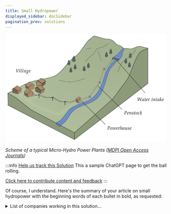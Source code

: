 ```yaml
---
title: Small Hydropower
displayed_sidebar: docSidebar
pagination_prev: solutions
---
```

![In a basic Micro Hydro Power Plant (MHPP), water is extracted directly from its natural course, driven downhill via a penstock, and led into a powerhouse for power generation.](/../static/img/small-hydropower.png)

*Scheme of a typical Micro-Hydro Power Plants ([MDPI Open Access Journals](https://www.mdpi.com/1996-1073/12/5/878))*

:::info [Help us track this Solution](contribute)
This a sample ChatGPT page to get the ball rolling.

[Click here to contribute content and feedback](contribute)
:::

Of course, I understand. Here's the summary of your article on small hydropower with the beginning words of each bullet in bold, as requested:

<details>
        <summary>List of companies working in this solution...</summary>
         <em>Note: this is an experimental feature. Accuracy not guaranteed</em>
        <div>
            <ul>
             
                <li><a href="https://www.cloudtostreet.info/">Cloud To Street</a></li>
            
                <li><a href="https://nuscalepower.com">Lucid Energy</a></li>
            
            </ul>
        </div>
        </details>


:::company job openings
  #### [View open jobs in this Solution](https://climatebase.org/jobs?l=&q=&drawdown_solutions=Small+Hydropower)
:::

## Overview

**Small Hydropower** development has notably contributed to greenhouse gas emission reduction through innovations like **micro-hydro turbines**. These efficient turbines find applications in diverse settings, including remote villages lacking grid power. Examples also include using hydropower for irrigation and electricity generation, both mitigating reliance on fossil fuels. Leading in small hydropower development are organizations such as the **International Renewable Energy Agency (IRENA)**, the **United Nations Development Programme (UNDP)**, and the **World Bank**.

## Progress Made

- **Development of small hydropower plants** for electricity generation.
- **U.S. Department of Energy**, the **National Renewable Energy Laboratory**, and the **Electric Power Research Institute**: Pioneering contributors to the reduction of greenhouse gas emissions through clean electricity.
 
## Lessons Learned

1. **Small hydropower is a crucial renewable energy source** combating climate change.
2. **Cost-effectiveness**: Often competitive levelized costs of electricity (LCOE) compared to other renewables.
3. Contributes to **grid stability and flexibility**, aiding integration of higher shares of renewable energy.
4. **Environmental and social considerations**: Careful planning and stakeholder engagement crucial for success.

Prominent contributors in small hydropower development include the **International Hydropower Association (IHA)**, the **Small Hydropower Association (SHPA)**, and various national/regional hydropower associations.

## Challenges Ahead

- **Cost barriers**: High expenses, particularly challenging in developing nations.
- **Technical hurdles**: Novelty of technology involves significant technical challenges.
- **Environmental impacts**: Alterations to hydrology, habitat loss, and community displacement.

**Public-private partnerships** can address cost hurdles. For instance, the **World Bank** collaborates with governments and the private sector in countries like Nepal, Pakistan, and Vietnam. Innovations like **Blue Energy**'s Swiss hydropower plant costing under $1,000 are helping make the technology affordable. **IRENA** and the **UNDP** work on the technical challenges via research and capacity building.

Balancing the benefits and potential environmental impacts of small hydropower is crucial. **Environmental assessments** are essential to minimize negative effects.

## Best Path Forward

To effectively address climate change through small hydropower, key steps include:

1. **Raising awareness** about small hydropower's potential.
2. Enhancing **affordability and accessibility** of small hydropower.
3. Improving **system efficiency** of small hydropower setups.
4. **Supporting research and development** for small hydropower technologies.

Leading contributors in small hydropower development and promotion include the **International Renewable Energy Agency (IRENA)**, the **United Nations Development Programme (UNDP)**, and the **World Bank**.